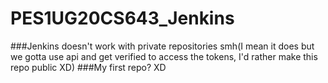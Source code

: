 # PES1UG20CS643_Jenkins
###Jenkins doesn't work with private repositories smh(I mean it does but we gotta use api and get verified to access the tokens, I'd rather make this repo public XD)
###My first repo? XD